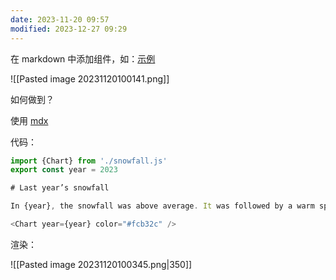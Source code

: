 ```yaml
---
date: 2023-11-20 09:57
modified: 2023-12-27 09:29
---
```


在 markdown 中添加组件，如：[示例](https://www.redblobgames.com/making-of/draggable/)

![[Pasted image 20231120100141.png]]

如何做到？

使用 [mdx](https://mdxjs.com/)

代码：
```js
import {Chart} from './snowfall.js'
export const year = 2023

# Last year’s snowfall

In {year}, the snowfall was above average. It was followed by a warm spring which caused flood conditions in many of the nearby rivers.

<Chart year={year} color="#fcb32c" />
```

渲染：

![[Pasted image 20231120100345.png|350]]
